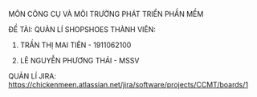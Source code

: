 MÔN CÔNG CỤ VÀ MÔI TRƯỜNG PHÁT TRIỂN PHẦN MỀM

ĐỀ TÀI: QUẢN LÍ SHOPSHOES
THÀNH VIÊN:

1. TRẦN THỊ MAI TIÊN - 1911062100

2. LÊ NGUYỄN PHƯƠNG THÁI - MSSV

QUẢN LÍ JIRA: https://chickenmeen.atlassian.net/jira/software/projects/CCMT/boards/1
